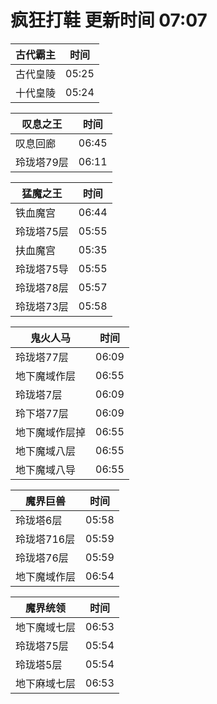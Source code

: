 # 疯狂打鞋 更新时间 07:07

| 古代霸主   | 时间    |
|--------|-------|
| 古代皇陵 | 05:25 |
| 十代皇陵 | 05:24 |

| 叹息之王   | 时间    |
|--------|-------|
| 叹息回廊 | 06:45 |
| 玲珑塔79层 | 06:11 |

| 猛魔之王   | 时间    |
|--------|-------|
| 铁血魔宫 | 06:44 |
| 玲珑塔75层 | 05:55 |
| 扶血魔宫 | 05:35 |
| 玲珑塔75导 | 05:55 |
| 玲珑塔78层 | 05:57 |
| 玲珑塔73层 | 05:58 |

| 鬼火人马   | 时间    |
|--------|-------|
| 玲珑塔77层 | 06:09 |
| 地下魔域作层 | 06:55 |
| 玲珑塔7层 | 06:09 |
| 玲下塔77层 | 06:09 |
| 地下魔域作层掉 | 06:55 |
| 地下魔域八层 | 06:55 |
| 地下魔域八导 | 06:55 |

| 魔界巨兽   | 时间    |
|--------|-------|
| 玲珑塔6层 | 05:58 |
| 玲珑塔716层 | 05:59 |
| 玲珑塔76层 | 05:59 |
| 地下魔域作层 | 06:54 |

| 魔界统领   | 时间    |
|--------|-------|
| 地下魔域七层 | 06:53 |
| 玲珑塔75层 | 05:54 |
| 玲珑塔5层 | 05:54 |
| 地下麻域七层 | 06:53 |
